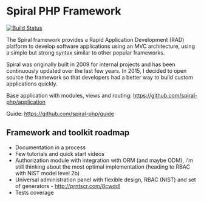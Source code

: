 Spiral PHP Framework
=======================
[![Build Status](https://travis-ci.org/spiral/spiral.svg?branch=master)](https://travis-ci.org/spiral/spiral)

The Spiral framework provides a Rapid Application Development (RAD) platform to develop software applications 
using an MVC architecture, using a simple but strong syntax similar to other popular frameworks.

Spiral was originally built in 2009 for internal projects and has been continuously updated over the last
 few years. In 2015, I decided to open source the framework so that developers had a better way to build
  custom applications quickly.  

Base application with modules, views and routing: https://github.com/spiral-php/application

Guide: https://github.com/spiral-php/guide

Framework and toolkit roadmap
-----------------------------
* Documentation in a process
* Few tutorials and quick start videos
* Authorization module with integration with ORM (and maybe ODM), i'm still thinking about the most optimal
  implementation (heading to RBAC with NIST model level 2b)
* Universal administration panel with flexible design, RBAC (NIST) and set of generators - http://prntscr.com/8cwddl
* Tests coverage
